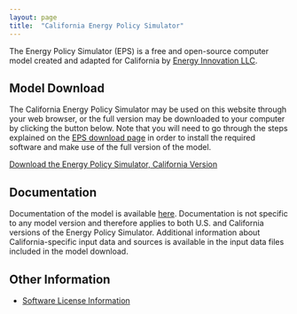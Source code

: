 ```yaml
---
layout: page
title:  "California Energy Policy Simulator"
---
```


The Energy Policy Simulator (EPS) is a free and open-source computer model created and adapted for California by [Energy Innovation LLC](https://energyinnovation.org/).

## Model Download

The California Energy Policy Simulator may be used on this website through your web browser, or the full version may be downloaded to your computer by clicking the button below.  Note that you will need to go through the steps explained on the [EPS download page](https://us.energypolicy.solutions/docs/download.html) in order to install the required software and make use of the full version of the model.

<p><a href="https://us.energypolicy.solutions/eps-archive/eps-1.4.2-california.zip" class="btn">Download the Energy Policy Simulator, California Version</a></p>

## Documentation

Documentation of the model is available [here](https://us.energypolicy.solutions/docs/index.html).  Documentation is not specific to any model version and therefore applies to both U.S. and California versions of the Energy Policy Simulator.  Additional information about California-specific input data and sources is available in the input data files included in the model download.

## Other Information

* [Software License Information](software-license.html)
